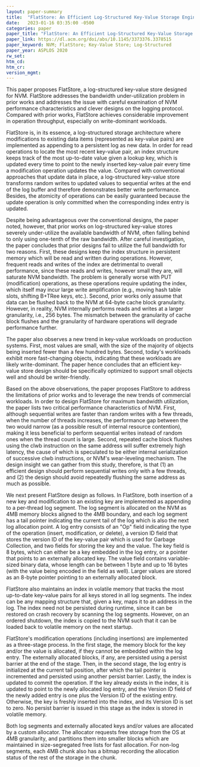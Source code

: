 ```yaml
---
layout: paper-summary
title:  "FlatStore: An Efficient Log-Structured Key-Value Storage Engine for Persistent Memory"
date:   2023-01-16 03:35:00 -0500
categories: paper
paper_title: "FlatStore: An Efficient Log-Structured Key-Value Storage Engine for Persistent Memory"
paper_link: https://dl.acm.org/doi/abs/10.1145/3373376.3378515
paper_keyword: NVM; FlatStore; Key-Value Store; Log-Structured
paper_year: ASPLOS 2020
rw_set:
htm_cd:
htm_cr:
version_mgmt:
---
```


This paper proposes FlatStore, a log-structured key-value store designed for NVM. FlatStore addresses the bandwidth
under-utilization problem in prior works and addresses the issue with careful examination of NVM performance 
characteristics and clever designs on the logging protocol. Compared with prior works, FlatStore achieves considerable 
improvement in operation throughput, especially on write-dominant workloads.

FlatStore is, in its essence, a log-structured storage architecture where modifications to existing data items 
(represented as key-value pairs) are implemented as appending to a persistent log as new data. In order for read
operations to locate the most recent key-value pair, an index structure keeps track of the most up-to-date value given
a lookup key, which is updated every time to point to the newly inserted key-value pair every time a modification
operation updates the value. Compared with conventional approaches that update data in place, a log-structured
key-value store transforms random writes to updated values to sequential writes at the end of the log buffer
and therefore demonstrates better write performance. Besides, the atomicity of operations can be easily guaranteed
because the update operation is only committed when the corresponding index entry is updated.

Despite being advantageous over the conventional designs, the paper noted, however, that prior works on log-structured
key-value stores severely under-utilize the available bandwidth of NVM, often falling behind to only using one-tenth
of the raw bandwidth. After careful investigation, the paper concludes that prior designs fail to utilize the full
bandwidth for two reasons. First, these designs keep the index structure in persistent memory which will be read
and written during operations. However, frequent reads and writes of the index are detrimental to overall performance,
since these reads and writes, however small they are, will saturate NVM bandwidth. The problem is generally worse 
with PUT (modification) operations, as these operations require updating the index, which itself may incur large 
write amplification (e.g., moving hash table slots, shifting B+TRee keys, etc.).
Second, prior works only assume that data can be flushed back to the NVM at 64-byte cache block granularity.
However, in reality, NVM internally performs reads and writes at a larger granularity, i.e., 256 bytes. The mismatch
between the granularity of cache block flushes and the granularity of hardware operations will degrade 
performance further.

The paper also observes a new trend in key-value workloads on production systems. First, most values are small, with
the size of the majority of objects being inserted fewer than a few hundred bytes. Second, today's workloads 
exhibit more fast-changing objects, indicating that these workloads are likely write-dominant. The paper hence concludes
that an efficient key-value store design should be specifically optimized to support small objects well and should be 
writer-friendly.

Based on the above observations, the paper proposes FlatStore to address the limitations of prior works and to leverage 
the new trends of commercial workloads. In order to design FlatStore for maximum bandwidth utilization, the paper lists
two critical performance characteristics of NVM. First, although sequential writes are faster than random writes 
with a few threads, when the number of threads increases, the performance gap between the two would narrow (as a 
possible result of internal resource contention), making it less beneficial to perform sequential writes instead of 
random ones when the thread count is large. Second, repeated cache block flushes using the clwb instruction on the same 
address will suffer extremely high latency, the cause of which is speculated to be either internal serialization of 
successive clwb instructions, or NVM's wear-leveling mechanism.
The design insight we can gather from this study, therefore, is that (1) an efficient design should perform sequential
writes only with a few threads, and (2) the design should avoid repeatedly flushing the same address as much as 
possible. 

We next present FlatStore design as follows. In FlatStore, both insertion of a new key and modification to an existing 
key are implemented as appending to a per-thread log segment. The log segment is allocated on the NVM as 4MB memory 
blocks aligned to the 4MB boundary, and each log segment has a tail pointer indicating the current tail of the log
which is also the next log allocation point.
A log entry consists of an "Op" field indicating the type of the operation (insert, modification, or delete),
a version ID field that stores the version ID of the key-value pair which is used for Garbage Collection, 
and two fields for storing the key and the value. The key field is 8 bytes, which can either be a key embedded
in the log entry, or a pointer that points to an externally allocated key. The value field contains variable-sized 
binary data, whose length can be between 1 byte and up to 16 bytes (with the value being encoded in the field as well).
Larger values are stored as an 8-byte pointer pointing to an externally allocated block.

FlatStore also maintains an index in volatile memory that tracks the most up-to-date key-value pairs for all keys
stored in all log segments. The index can be any mapping structure that, given a key, maps it to an address in the 
log. The index need not be persisted during runtime, since it can be restored on crash recovery by scanning the log
segments. However, on an ordered shutdown, the index is copied to the NVM such that it can be loaded back to 
volatile memory on the next startup.

FlatStore's modification operations (including insertions) are implemented as a three-stage process. In the first 
stage, the memory block for the key and/or the value is allocated, if they cannot be embedded within the log entry.
The externally allocated blocks, if any, are persisted using a persist barrier at the end of the stage. 
Then, in the second stage, the log entry is initialized at the current tail position, after which the tail pointer 
is incremented and persisted using another persist barrier. Lastly, the index is updated to commit the operation.
If the key already exists in the index, it is updated to point to the newly allocated log entry, and the 
Version ID field of the newly added entry is one plus the Version ID of the existing entry. Otherwise, the 
key is freshly inserted into the index, and its Version ID is set to zero.
No persist barrier is issued in this stage as the index is stored in volatile memory.

Both log segments and externally allocated keys and/or values are allocated by a custom allocator. The allocator 
requests free storage from the OS at 4MB granularity, and partitions them into smaller blocks which are maintained 
in size-segregated free lists for fast allocation. For non-log segments, each 4MB chunk also has a bitmap recording 
the allocation status of the rest of the storage in the chunk.

